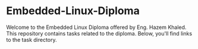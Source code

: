 # Embedded-Linux-Diploma
Welcome to the Embedded Linux Diploma offered by Eng. Hazem Khaled. This repository contains tasks related to the diploma. Below, you'll find links to the task directory.
